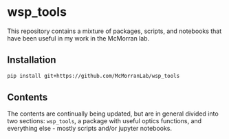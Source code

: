 # wsp_tools
This repository contains a mixture of packages, scripts, and notebooks that have been useful in my work in the McMorran lab.

## Installation
```Bash
pip install git+https://github.com/McMorranLab/wsp_tools
```

## Contents
The contents are continually being updated, but are in general divided into two
sections: `wsp_tools`, a package with useful optics functions, and everything
else - mostly scripts and/or jupyter notebooks.
